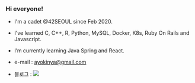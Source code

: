 ### Hi everyone!

- I'm a cadet @42SEOUL since Feb 2020.
- I've learned C, C++, R, Python, MySQL, Docker, K8s, Ruby On Rails and Javascript.
- I’m currently learning Java Spring and React.

- e-mail : ayokinya@gmail.com

- 블로그 : <a href="https://velog.io/@ayokinya"><img src="https://img.shields.io/badge/Blog-11B48A?style=flat-square&logo=Vimeo&logoColor=white&link=https://velog.io/@ayokinya" style="max-width:100%;"></a>

